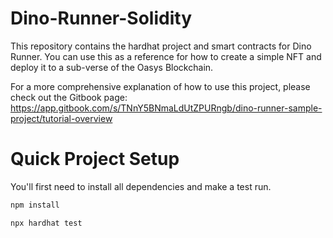 # Dino-Runner-Solidity
This repository contains the hardhat project and smart contracts for Dino Runner.
You can use this as a reference for how to create a simple NFT and deploy it to a sub-verse of the Oasys Blockchain.

For a more comprehensive explanation of how to use this project, please check out the Gitbook page:
https://app.gitbook.com/s/TNnY5BNmaLdUtZPURngb/dino-runner-sample-project/tutorial-overview

# Quick Project Setup
You'll first need to install all dependencies and make a test run.
```sh
npm install

npx hardhat test
```
